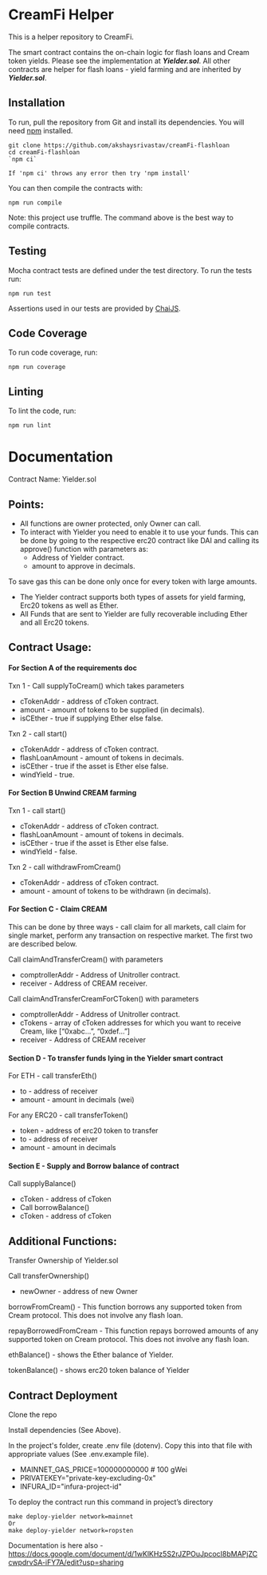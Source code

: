 
CreamFi Helper
=================


This is a helper repository to CreamFi.

The smart contract contains the on-chain logic for flash loans and Cream token yields.
Please see the implementation at **_Yielder.sol_**. All other contracts are helper for flash loans - yield farming and are inherited by **_Yielder.sol_**.


Installation
------------
To run, pull the repository from Git and install its dependencies. You will need [npm](https://docs.npmjs.com/cli/install) installed.

    git clone https://github.com/akshaysrivastav/creamFi-flashloan
    cd creamFi-flashloan
    `npm ci`

```
If 'npm ci' throws any error then try 'npm install'
```

You can then compile the contracts with:

    npm run compile

Note: this project use truffle. The command above is the best way to compile contracts.


Testing
-------
Mocha contract tests are defined under the test directory. To run the tests run:

    npm run test

Assertions used in our tests are provided by [ChaiJS](http://chaijs.com).

Code Coverage
-------------
To run code coverage, run:

    npm run coverage

Linting
-------
To lint the code, run:

    npm run lint




# Documentation

Contract Name: Yielder.sol

## Points: 

- All functions are owner protected, only Owner can call.
- To interact with Yielder you need to enable it to use your funds. This can be done by going to the respective erc20 contract like DAI and calling its approve() function with parameters as:
    * Address of Yielder contract.
    * amount to approve in decimals.

To save gas this can be done only once for every token with large amounts.

- The Yielder contract supports both types of assets for yield farming, Erc20 tokens as well as Ether.
- All Funds that are sent to Yielder are fully recoverable including Ether and all Erc20 tokens.


## Contract Usage:
#### For Section A of the requirements doc

Txn 1 - Call supplyToCream() which takes parameters
* cTokenAddr - address of cToken contract.
* amount - amount of tokens to be supplied (in decimals).
* isCEther - true if supplying Ether else false.
 
Txn 2 - call start() 
* cTokenAddr -  address of cToken contract.
* flashLoanAmount - amount of tokens in decimals.
* isCEther - true if the asset is Ether else false.
* windYield - true.

#### For Section B Unwind CREAM farming

Txn 1 - call start() 
* cTokenAddr -  address of cToken contract.
* flashLoanAmount - amount of tokens in decimals.
* isCEther - true if the asset is Ether else false.
* windYield - false.

Txn 2 - call withdrawFromCream()
* cTokenAddr - address of cToken contract.
* amount - amount of tokens to be withdrawn (in decimals).

#### For Section C - Claim CREAM

This can be done by three ways - call claim for all markets, call claim for single market, perform any transaction on respective market. The first two are described below.

Call claimAndTransferCream() with parameters
* comptrollerAddr - Address of Unitroller contract.
* receiver -  Address of CREAM receiver.

Call claimAndTransferCreamForCToken() with parameters
* comptrollerAddr - Address of Unitroller contract.
* cTokens - array of cToken addresses for which you want to receive Cream, like [“0xabc...”, “0xdef...”]
* receiver -  Address of CREAM receiver

#### Section D - To transfer funds lying in the Yielder smart contract

For ETH - call transferEth()
* to - address of receiver
* amount - amount in decimals (wei)

For any ERC20 - call transferToken()
* token - address of erc20 token to transfer
* to - address of receiver
* amount - amount in decimals

#### Section E - Supply and Borrow balance of contract

Call supplyBalance()
* cToken - address of cToken
* Call borrowBalance()
* cToken - address of cToken


## Additional Functions:

Transfer Ownership of Yielder.sol

Call transferOwnership()
* newOwner - address of new Owner

borrowFromCream() - This function borrows any supported token from Cream protocol. This does not involve any flash loan. 

repayBorrowedFromCream - This function repays borrowed amounts of  any supported token on Cream protocol. This does not involve any flash loan. 

ethBalance() - shows the Ether balance of Yielder.

tokenBalance() - shows erc20 token balance of Yielder


## Contract Deployment
Clone the repo

Install dependencies (See Above).

In the project's folder, create  .env file (dotenv). Copy this into that file with appropriate values (See .env.example file).
* MAINNET_GAS_PRICE=100000000000    # 100 gWei
* PRIVATEKEY="private-key-excluding-0x"
* INFURA_ID="infura-project-id"

To deploy the contract run this command in project’s directory
```
make deploy-yielder network=mainnet
Or
make deploy-yielder network=ropsten
```
 

Documentation is here also - https://docs.google.com/document/d/1wKlKHz5S2rJZPOuJpcocI8bMAPjZCcwpdrvSA-iFY7A/edit?usp=sharing
